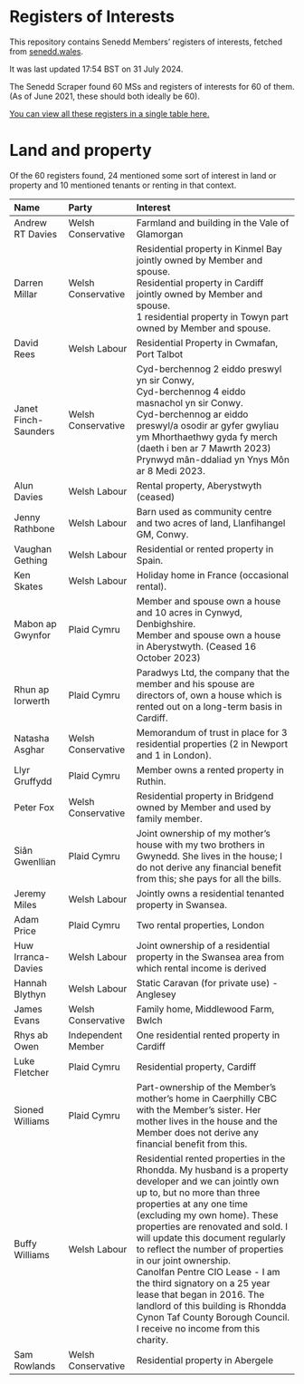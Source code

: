# Registers of Interests

This repository contains Senedd Members’ registers of interests, fetched from [senedd.wales](https://senedd.wales/).

It was last updated 17:54 BST on 31 July 2024.

The Senedd Scraper found 60 MSs and registers of interests for 60 of them. (As of June 2021, these should both ideally be 60).

[You can view all these registers in a single table here.](interests.csv)

# Land and property

Of the 60 registers found, 24 mentioned some sort of interest in land or property and 10 mentioned tenants or renting in that context.

| Name                 | Party              | Interest                                                                                                                                                                                                                                                                                                                                                                                                                                                                                                                                              |
|:---------------------|:-------------------|:------------------------------------------------------------------------------------------------------------------------------------------------------------------------------------------------------------------------------------------------------------------------------------------------------------------------------------------------------------------------------------------------------------------------------------------------------------------------------------------------------------------------------------------------------|
| Andrew RT Davies     | Welsh Conservative | Farmland and building in the Vale of Glamorgan                                                                                                                                                                                                                                                                                                                                                                                                                                                                                                        |
| Darren Millar        | Welsh Conservative | Residential property in Kinmel Bay jointly owned by Member and spouse.<br>Residential property in Cardiff jointly owned by Member and spouse.<br>1 residential property in Towyn part owned by Member and spouse.                                                                                                                                                                                                                                                                                                                                     |
| David Rees           | Welsh Labour       | Residential Property in Cwmafan, Port Talbot                                                                                                                                                                                                                                                                                                                                                                                                                                                                                                          |
| Janet Finch-Saunders | Welsh Conservative | Cyd-berchennog 2 eiddo preswyl yn sir Conwy,<br>Cyd-berchennog 4 eiddo masnachol yn sir Conwy.<br>Cyd-berchennog ar eiddo preswyl/a osodir ar gyfer gwyliau ym Mhorthaethwy gyda fy merch (daeth i ben ar 7 Mawrth 2023)<br>Prynwyd mân-ddaliad yn Ynys Môn ar 8 Medi 2023.                                                                                                                                                                                                                                                                           |
| Alun Davies          | Welsh Labour       | Rental property, Aberystwyth (ceased)                                                                                                                                                                                                                                                                                                                                                                                                                                                                                                                 |
| Jenny Rathbone       | Welsh Labour       | Barn used as community centre and two acres of land, Llanfihangel GM, Conwy.                                                                                                                                                                                                                                                                                                                                                                                                                                                                          |
| Vaughan Gething      | Welsh Labour       | Residential or rented property in Spain.                                                                                                                                                                                                                                                                                                                                                                                                                                                                                                              |
| Ken Skates           | Welsh Labour       | Holiday home in France (occasional rental).                                                                                                                                                                                                                                                                                                                                                                                                                                                                                                           |
| Mabon ap Gwynfor     | Plaid Cymru        | Member and spouse own a house and 10 acres in Cynwyd, Denbighshire.<br>Member and spouse own a house in Aberystwyth. (Ceased 16 October 2023)                                                                                                                                                                                                                                                                                                                                                                                                         |
| Rhun ap Iorwerth     | Plaid Cymru        | Paradwys Ltd, the company that the member and his spouse are directors of, own a house which is rented out on a long-term basis in Cardiff.                                                                                                                                                                                                                                                                                                                                                                                                           |
| Natasha Asghar       | Welsh Conservative | Memorandum of trust in place for 3 residential properties (2 in Newport and 1 in London).                                                                                                                                                                                                                                                                                                                                                                                                                                                             |
| Llyr Gruffydd        | Plaid Cymru        | Member owns a rented property in Ruthin.                                                                                                                                                                                                                                                                                                                                                                                                                                                                                                              |
| Peter Fox            | Welsh Conservative | Residential property in Bridgend owned by Member and used by family member.                                                                                                                                                                                                                                                                                                                                                                                                                                                                           |
| Siân Gwenllian       | Plaid Cymru        | Joint ownership of my mother’s house with my two brothers in Gwynedd. She lives in the house; I do not derive any financial benefit from this; she pays for all the bills.                                                                                                                                                                                                                                                                                                                                                                            |
| Jeremy Miles         | Welsh Labour       | Jointly owns a residential tenanted property in Swansea.                                                                                                                                                                                                                                                                                                                                                                                                                                                                                              |
| Adam Price           | Plaid Cymru        | Two rental properties, London                                                                                                                                                                                                                                                                                                                                                                                                                                                                                                                         |
| Huw Irranca-Davies   | Welsh Labour       | Joint ownership of a residential property in the Swansea area from which rental income is derived                                                                                                                                                                                                                                                                                                                                                                                                                                                     |
| Hannah Blythyn       | Welsh Labour       | Static Caravan (for private use) - Anglesey                                                                                                                                                                                                                                                                                                                                                                                                                                                                                                           |
| James Evans          | Welsh Conservative | Family home, Middlewood Farm, Bwlch                                                                                                                                                                                                                                                                                                                                                                                                                                                                                                                   |
| Rhys ab Owen         | Independent Member | One residential rented property in Cardiff                                                                                                                                                                                                                                                                                                                                                                                                                                                                                                            |
| Luke Fletcher        | Plaid Cymru        | Residential property, Cardiff                                                                                                                                                                                                                                                                                                                                                                                                                                                                                                                         |
| Sioned Williams      | Plaid Cymru        | Part-ownership of the Member’s mother’s home in Caerphilly CBC with the Member’s sister. Her mother lives in the house and the Member does not derive any financial benefit from this.                                                                                                                                                                                                                                                                                                                                                                |
| Buffy Williams       | Welsh Labour       | Residential rented properties in the Rhondda. My husband is a property developer and we can jointly own up to, but no more than three properties at any one time (excluding my own home). These properties are renovated and sold. I will update this document regularly to reflect the number of properties in our joint ownership.<br>Canolfan Pentre CIO Lease - I am the third signatory on a 25 year lease that began in 2016. The landlord of this building is Rhondda Cynon Taf County Borough Council. I receive no income from this charity. |
| Sam Rowlands         | Welsh Conservative | Residential property in Abergele                                                                                                                                                                                                                                                                                                                                                                                                                                                                                                                      |
